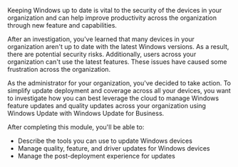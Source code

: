 Keeping Windows up to date is vital to the security of the devices in your organization and can help improve productivity across the organization through new feature and capabilities.

After an investigation, you've learned that many devices in your organization aren't up to date with the latest Windows versions. As a result, there are potential security risks. Additionally, users across your organization can't use the latest features. These issues have caused some frustration across the organization.

As the administrator for your organization, you've decided to take action. To simplify update deployment and coverage across all your devices, you want to investigate how you can best leverage the cloud to manage Windows feature updates and quality updates across your organization using Windows Update with Windows Update for Business.

After completing this module, you'll be able to:

- Describe the tools you can use to update Windows devices
- Manage quality, feature, and driver updates for Windows devices
- Manage the post-deployment experience for updates
